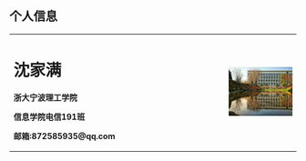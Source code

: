 ## 个人信息

<table border="0">
  <tr>
    <td width="75%">
      <h1>沈家满</h1>
      <p><b>浙大宁波理工学院</b></p>
      <p><b>信息学院电信191班</b></p>
      <p><b>邮箱:872585935@qq.com</b></p>
    </td>
    <td width="25%">
      <img src="/1564270461676.jpeg" width="100%">
    </td>
  </tr>
</table>

